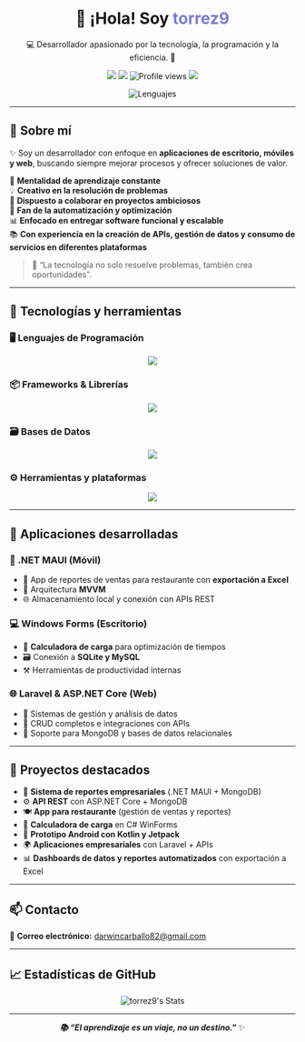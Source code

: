<h1 align="center">👋 ¡Hola! Soy <span style="color:#7A7ADB;">torrez9</span></h1>
<p align="center">💻 Desarrollador apasionado por la tecnología, la programación y la eficiencia. 🚀</p>

<p align="center">
  <a href="mailto:darwincarballo82@gmail.com"><img src="https://img.shields.io/badge/email-darwincarballo82@gmail.com-blue?style=flat-square&logo=gmail" /></a>
  <a href="https://github.com/torrez9"><img src="https://img.shields.io/github/followers/torrez9?label=Follow&style=social" /></a>
  <img src="https://komarev.com/ghpvc/?username=torrez9&label=Profile%20views&color=0e75b6&style=flat" alt="Profile views" />
  <img src="https://img.shields.io/badge/Code%20With%20❤️%20In-C%23-blueviolet?style=flat-square" />
</p>

<div align="center">
  <img src="https://skillicons.dev/icons?i=cs,cpp,python,js,ts,php,bash,sql,html,css,java,dart,kotlin" alt="Lenguajes" />
</div>

---

## 🚀 Sobre mí

✨ Soy un desarrollador con enfoque en **aplicaciones de escritorio, móviles y web**, buscando siempre mejorar procesos y ofrecer soluciones de valor.

🧠 **Mentalidad de aprendizaje constante**  
💡 **Creativo en la resolución de problemas**  
🤝 **Dispuesto a colaborar en proyectos ambiciosos**  
🔧 **Fan de la automatización y optimización**  
📊 **Enfocado en entregar software funcional y escalable**  
📚 **Con experiencia en la creación de APIs, gestión de datos y consumo de servicios en diferentes plataformas**

> 🎯 “La tecnología no solo resuelve problemas, también crea oportunidades”.

---

## 🧰 Tecnologías y herramientas

### 🖥️ Lenguajes de Programación

<div align="center">
  <img src="https://skillicons.dev/icons?i=cs,cpp,python,js,ts,php,bash,sql,html,css,java,dart,kotlin" />
</div>

### 📦 Frameworks & Librerías

<div align="center">
  <img src="https://skillicons.dev/icons?i=dotnet,laravel,django,nodejs,express,jquery,bootstrap,flutter" />
</div>

### 🗃️ Bases de Datos

<div align="center">
  <img src="https://skillicons.dev/icons?i=mysql,postgres,mongodb,sqlite" />
</div>

### ⚙️ Herramientas y plataformas

<div align="center">
  <img src="https://skillicons.dev/icons?i=github,docker,postman,linux,git,vscode,visualstudio,androidstudio" />
</div>

---

## 📱 Aplicaciones desarrolladas

### 📱 .NET MAUI (Móvil)
- 📲 App de reportes de ventas para restaurante con **exportación a Excel**
- 🧱 Arquitectura **MVVM**
- 🌐 Almacenamiento local y conexión con APIs REST

### 💻 Windows Forms (Escritorio)
- 🧮 **Calculadora de carga** para optimización de tiempos
- 🗃️ Conexión a **SQLite y MySQL**
- ⚒️ Herramientas de productividad internas

### 🌐 Laravel & ASP.NET Core (Web)
- 🧠 Sistemas de gestión y análisis de datos
- 🔁 CRUD completos e integraciones con APIs
- 💾 Soporte para MongoDB y bases de datos relacionales

---

## 🚩 Proyectos destacados

- 🧾 **Sistema de reportes empresariales** (.NET MAUI + MongoDB)
- ⚙️ **API REST** con ASP.NET Core + MongoDB
- 🍽️ **App para restaurante** (gestión de ventas y reportes)
- 🧮 **Calculadora de carga** en C# WinForms
- 📱 **Prototipo Android con Kotlin y Jetpack**
- 🌍 **Aplicaciones empresariales** con Laravel + APIs
- 📊 **Dashboards de datos y reportes automatizados** con exportación a Excel

---

## 📫 Contacto

📧 **Correo electrónico:** [darwincarballo82@gmail.com](mailto:darwincarballo82@gmail.com)

---

## 📈 Estadísticas de GitHub

<div align="center">
  <img src="https://github-readme-stats.vercel.app/api?username=torrez9&show_icons=true&count_private=true&hide=prs&theme=tokyonight&border_radius=12&title_color=7A7ADB&icon_color=F8D866&text_color=C5C5C5&bg_color=0,000000,130F40" alt="torrez9's Stats"/>
</div>

---

<div align="center">
  <b><i>📚 “El aprendizaje es un viaje, no un destino.”</i></b> ✨  
</div>
